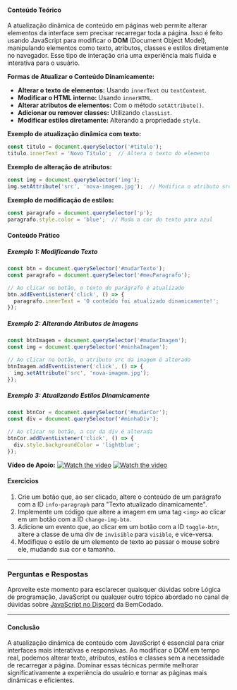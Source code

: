 #### Conteúdo Teórico

A atualização dinâmica de conteúdo em páginas web permite alterar elementos da interface sem precisar recarregar toda a página. Isso é feito usando JavaScript para modificar o **DOM** (Document Object Model), manipulando elementos como texto, atributos, classes e estilos diretamente no navegador. Esse tipo de interação cria uma experiência mais fluida e interativa para o usuário.

**Formas de Atualizar o Conteúdo Dinamicamente:**
- **Alterar o texto de elementos:** Usando `innerText` ou `textContent`.
- **Modificar o HTML interno:** Usando `innerHTML`.
- **Alterar atributos de elementos:** Com o método `setAttribute()`.
- **Adicionar ou remover classes:** Utilizando `classList`.
- **Modificar estilos diretamente:** Alterando a propriedade `style`.

**Exemplo de atualização dinâmica com texto:**
```js
const titulo = document.querySelector('#titulo');
titulo.innerText = 'Novo Título';  // Altera o texto do elemento
```

**Exemplo de alteração de atributos:**
```js
const img = document.querySelector('img');
img.setAttribute('src', 'nova-imagem.jpg');  // Modifica o atributo src da imagem
```

**Exemplo de modificação de estilos:**
```js
const paragrafo = document.querySelector('p');
paragrafo.style.color = 'blue';  // Muda a cor do texto para azul
```

#### Conteúdo Prático

##### Exemplo 1: Modificando Texto
```js
const btn = document.querySelector('#mudarTexto');
const paragrafo = document.querySelector('#meuParagrafo');

// Ao clicar no botão, o texto do parágrafo é atualizado
btn.addEventListener('click', () => {
  paragrafo.innerText = 'O conteúdo foi atualizado dinamicamente!';
});
```

##### Exemplo 2: Alterando Atributos de Imagens
```js
const btnImagem = document.querySelector('#mudarImagem');
const img = document.querySelector('#minhaImagem');

// Ao clicar no botão, o atributo src da imagem é alterado
btnImagem.addEventListener('click', () => {
  img.setAttribute('src', 'nova-imagem.jpg');
});
```

##### Exemplo 3: Atualizando Estilos Dinamicamente
```js
const btnCor = document.querySelector('#mudarCor');
const div = document.querySelector('#minhaDiv');

// Ao clicar no botão, a cor da div é alterada
btnCor.addEventListener('click', () => {
  div.style.backgroundColor = 'lightblue';
});
```

**Vídeo de Apoio:**
[![Watch the video](https://i.ytimg.com/vi/nA3QJYFGsYc/hq720.jpg?sqp=-oaymwEcCNAFEJQDSFXyq4qpAw4IARUAAIhCGAFwAcABBg==&rs=AOn4CLBzdflVCx4uKxbkKPcjysFK2KPOMQ)](https://youtu.be/nA3QJYFGsYc?si=r1rDr7-F_1bYBOvo)
[![Watch the video](https://i.ytimg.com/vi/UubFxrc0-kw/hqdefault.jpg?sqp=-oaymwEcCOADEI4CSFXyq4qpAw4IARUAAIhCGAFwAcABBg==&rs=AOn4CLCwyHccHCVyBiMhVinyi8dGS4n27w)](https://youtu.be/UubFxrc0-kw?si=87KRVz-X8WWxWXI1)

#### Exercícios

1. Crie um botão que, ao ser clicado, altere o conteúdo de um parágrafo com a ID `info-paragraph` para "Texto atualizado dinamicamente".
2. Implemente um código que altere a imagem em uma tag `<img>` ao clicar em um botão com a ID `change-img-btn`.
3. Adicione um evento que, ao clicar em um botão com a ID `toggle-btn`, altere a classe de uma div de `invisible` para `visible`, e vice-versa.
4. Modifique o estilo de um elemento de texto ao passar o mouse sobre ele, mudando sua cor e tamanho.

---

### Perguntas e Respostas

Aproveite este momento para esclarecer quaisquer dúvidas sobre Lógica de programação, JavaScript ou qualquer outro tópico abordado no canal de dúvidas sobre [JavaScript no Discord](https://discord.com/channels/1224468395462754345/1224468875840851968) da BemCodado.

---

#### Conclusão

A atualização dinâmica de conteúdo com JavaScript é essencial para criar interfaces mais interativas e responsivas. Ao modificar o DOM em tempo real, podemos alterar texto, atributos, estilos e classes sem a necessidade de recarregar a página. Dominar essas técnicas permite melhorar significativamente a experiência do usuário e tornar as páginas mais dinâmicas e eficientes.
